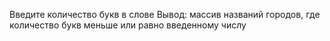 Введите количество букв в слове
Вывод: массив названий городов, где количество букв меньше или равно введенному числу
